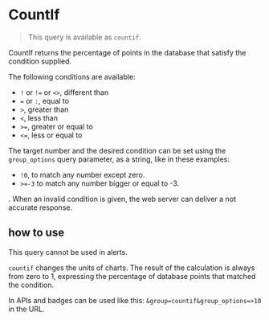 # CountIf

> This query is available as `countif`.

CountIf returns the percentage of points in the database that satisfy the condition supplied.

The following conditions are available:

- `!` or `!=` or `<>`, different than
- `=` or `:`, equal to
- `>`, greater than
- `<`, less than
- `>=`, greater or equal to
- `<=`, less or equal to

The target number and the desired condition can be set using the `group_options` query parameter, as a string, like in these examples:

- `!0`, to match any number except zero.
- `>=-3` to match any number bigger or equal to -3.

. When an invalid condition is given, the web server can deliver a not accurate response.

## how to use

This query cannot be used in alerts.

`countif` changes the units of charts. The result of the calculation is always from zero to 1, expressing the percentage of database points that matched the condition. 

In APIs and badges can be used like this: `&group=countif&group_options=>10` in the URL.


